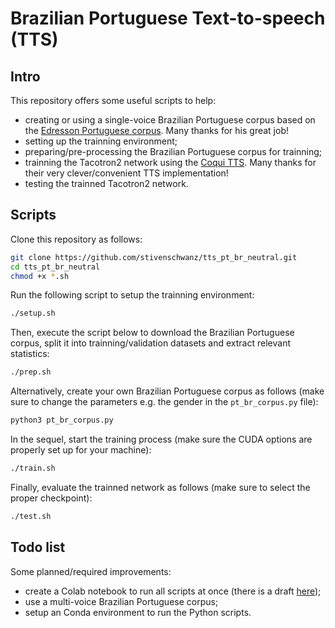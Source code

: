 # Brazilian Portuguese Text-to-speech (TTS)

## Intro

This repository offers some useful scripts to help:
* creating or using a single-voice Brazilian Portuguese corpus based on the [Edresson Portuguese corpus](https://github.com/Edresson/TTS-Portuguese-Corpus). Many thanks for his great job!
* setting up the trainning environment;
* preparing/pre-processing the Brazilian Portuguese corpus for trainning;
* trainning the Tacotron2 network using the [Coqui TTS](https://github.com/coqui-ai/TTS). Many thanks for their very clever/convenient TTS implementation!
* testing the trainned Tacotron2 network.

## Scripts

Clone this repository as follows:
```sh
git clone https://github.com/stivenschwanz/tts_pt_br_neutral.git
cd tts_pt_br_neutral
chmod +x *.sh
```

Run the following script to setup the trainning environment:
```sh
./setup.sh
```

Then, execute the script below to download the Brazilian Portuguese corpus, split it into trainning/validation datasets and extract relevant statistics:
```sh
./prep.sh
```

Alternatively, create your own Brazilian Portuguese corpus as follows (make sure to change the parameters e.g. the gender in the `pt_br_corpus.py` file):
```sh
python3 pt_br_corpus.py
```

In the sequel, start the training process (make sure the CUDA options are properly set up for your machine):
```sh
./train.sh
```

Finally, evaluate the trainned network as follows (make sure to select the proper checkpoint):
```sh
./test.sh
```

## Todo list

Some planned/required improvements:
* create a Colab notebook to run all scripts at once (there is a draft [here](https://colab.research.google.com/drive/1K8QVpkLkK_ryUKJpGUAIQAcU4QSDAcx3?usp=sharing));
* use a multi-voice Brazilian Portuguese corpus;
* setup an Conda environment to run the Python scripts.
